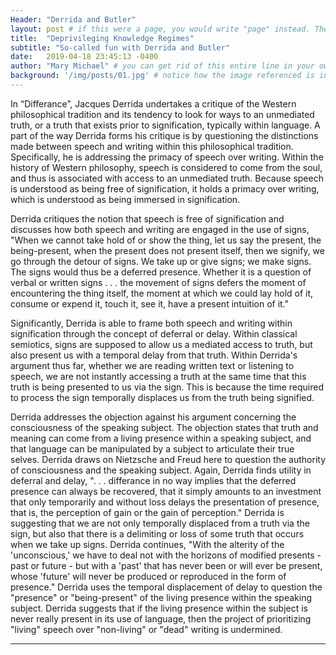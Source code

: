 ```yaml
---
Header: "Derrida and Butler"
layout: post # if this were a page, you would write "page" instead. They layouts are subtly different. Try it to see what happens.
title:  "Deprivileging Knowledge Regimes"
subtitle: "So-called fun with Derrida and Butler"
date:   2019-04-18 23:45:13 -0400
author: "Mary Michael" # you can get rid of this entire line in your own blog posts, and the page will display the name of the site's owner, taken from the _config.yml file.
background: '/img/posts/01.jpg' # notice how the image referenced is in your project's /img/posts/ folder.
---
```


In “Differance”, Jacques Derrida  undertakes a critique of the Western philosophical tradition and its tendency to look for ways to an unmediated truth, or a truth that exists prior to signification, typically within language. A part of the way Derrida forms his critique is by questioning the distinctions made between speech and writing within this philosophical tradition. Specifically, he is addressing the primacy of speech over writing. Within the history of Western philosophy, speech is considered to come from the soul, and thus is associated with access to an unmediated truth. Because speech is understood as being free of signification, it holds a primacy over writing, which is understood as being immersed in signification.

Derrida critiques the notion that speech is free of signification and discusses how both speech and writing are engaged in the use of signs,
"When we cannot take hold of or show the thing, let us say the present, the being-present, when the present does not present itself, then we signify, we go through the detour of signs. We take up or give signs; we make signs. The signs would thus be a deferred presence. Whether it is a question of verbal or written signs . . . the movement of signs defers the moment of encountering the thing itself, the moment at which we could lay hold of it, consume or expend it, touch it, see it, have a present intuition of it."

Significantly, Derrida is able to frame both speech and writing within signification through the concept of deferral or delay. Within classical semiotics, signs are supposed to allow us a mediated access to truth, but also present us with a temporal delay from that truth. Within Derrida's argument thus far, whether we are reading written text or listening to speech, we are not instantly accessing a truth at the same time that this truth is being presented to us via the sign. This is because the time required to process the sign temporally displaces us from the truth being signified.

Derrida addresses the objection against his argument concerning the consciousness of the speaking subject. The objection states that truth and meaning can come from a living presence within a speaking subject, and that language can be manipulated by a subject to articulate their true selves. Derrida draws on Nietzsche and Freud here to question the authority of consciousness and the speaking subject. Again, Derrida finds utility in deferral and delay, ". . . differance in no way implies that the deferred presence can always be recovered, that it simply amounts to an investment that only temporarily and without loss delays the presentation of presence, that is, the perception of gain or the gain of perception."  Derrida is suggesting that we are not only temporally displaced from a truth via the sign, but also that there is a delimiting or loss of some truth that occurs when we take up signs. Derrida continues, "With the alterity of the 'unconscious,' we have to deal not with the horizons of modified presents - past or future - but with a 'past' that has never been or will ever be present, whose 'future' will never be produced or reproduced in the form of presence."  Derrida uses the temporal displacement of delay to question the "presence" or "being-present" of the living presence within the speaking subject. Derrida suggests that if the living presence within the subject is never really present in its use of language, then the project of prioritizing "living" speech over "non-living" or "dead" writing is undermined.

---

<!--Below is a brief reminder of the Markdown syntax, from [one of the GitHub guides](https://guides.github.com/pdfs/markdown-cheatsheet-online.pdf).

# Headers:

# Heading 1
## Heading 2
### Heading 3
#### Heading 4


# Emphasis:

*This text will be italic*
_This will also be italic_
**This text will be bold**
__This will also be bold__
*You **can** combine them*

# Block quotations

Below is a block quotation:
> Muchos años después, frente al pelotón de fusilamiento, el coronel Aureliano Buendía había de recordar aquella tarde remota en que su padre lo llevó a conocer el hielo.

# Lists
## Unordered:
* Item 1
* Item 2
 * Item 2a
 * Item 2b

## Ordered:
1. Item 1
2. Item 2
3. Item 3
 * Item 3a
 * Item 3b

# Images:
![GitHub Logo](https://github.githubassets.com/images/modules/logos_page/Octocat.png)
(The bit between the square brackets becomes the "Alt Text", or the text that appears when you hover over an image. Notice how the image source [the bit in square brackets] can reference a folder in your project or any image on the internet.)

# Links
[GitHub](http://github.com) <- You put the text of the link in the square brackets, and the URL in parentheses.


# Backslash escapes
If you would like to display a character that would otherwise be interpreted by Markdown to indicate formatting, you can prefase it with a backslash `\`, e.g. \*literal asterisks\*

# Tables
You can create tables by assembling a list of words and dividing them with hyphens - (for the first row),
and then separating each column with a pipe | :

First Header | Second Header | Third Header
------------ | ------------- | ---
Content cell 1 | Content cell 2 | Content cell 3
Content cell 4 | Content cell 5 | Content cell 6


---

These are most of the formatting options built into Jekyll, but you might want to do more specialised things. For instance, you might want to insert a picture aligned to one side of the page. Or you might like to insert a map from Mapbox. For this you will need to use HTML. We will cover this in greater detail later on. For now, [here is an excellent guide to HTML](https://www.w3schools.com/html/).

For now, here is a Mapbox map in a thing called an [iframe](https://www.w3schools.com/html/html_iframe.asp):

<iframe src="https://api.mapbox.com/styles/v1/juancobo/cjs11m0to0avh1fqj3r9nhjg8.html?fresh=true&title=true&access_token=pk.eyJ1IjoianVhbmNvYm8iLCJhIjoibUZtUDNvVSJ9.LbmhhDxGc4BTb7G2JpKlZA#9.9/5.421206/-73.382440/0" width="100%" height ="300px" frameborder="0"></iframe>

And an image, for which I've specified parameters to determine how it should appear:

<img src="https://github.githubassets.com/images/modules/logos_page/Octocat.png" style="display: block; width: 300px; margin-right: auto; margin-left: auto;" />

Another useful bit of HTML is `<br>` for a line break.

Notice how the above is in a code block outlined by a grave accent ( \` ). That tells Markdown not to interpret it, but to display it exactly as you've typed it. You can also enclose entire lines by placing three accent marks (\`\`\`) above and below the lines in question.

For instance, if I wanted the page to display the code for the iframe above rather than render it, I would do this:


`<iframe src="https://api.mapbox.com/styles/v1/juancobo/cjs11m0to0avh1fqj3r9nhjg8.html?fresh=true&title=true&access_token=pk.eyJ1IjoianVhbmNvYm8iLCJhIjoibUZtUDNvVSJ9.LbmhhDxGc4BTb7G2JpKlZA#9.9/5.421206/-73.382440/0" width="100%" height ="500px" frameborder="0"></iframe>`

Or this:
```
<iframe src="https://api.mapbox.com/styles/v1/juancobo/cjs11m0to0avh1fqj3r9nhjg8.html?fresh=true&title=true&access_token=pk.eyJ1IjoianVhbmNvYm8iLCJhIjoibUZtUDNvVSJ9.LbmhhDxGc4BTb7G2JpKlZA#9.9/5.421206/-73.382440/0" width="100%" height ="500px" frameborder="0"></iframe>
```
-->
